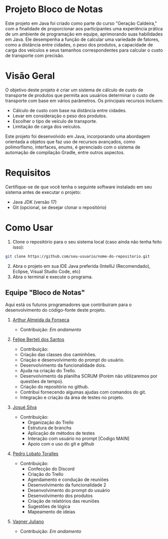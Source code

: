 # Projeto Bloco de Notas
Este projeto em Java foi criado como parte do curso "Geração Caldeira," com a finalidade de proporcionar aos participantes uma experiência prática de um ambiente de programação em equipe, aprimorando suas habilidades em Java. Ele desempenha a função de calcular uma variedade de fatores, como a distância entre cidades, o peso dos produtos, a capacidade de carga dos veículos e seus tamanhos correspondentes para calcular o custo de transporte com precisão.

# Visão Geral
O objetivo deste projeto é criar um sistema de cálculo de custo de transporte de produtos que permita aos usuários determinar o custo de transporte com base em vários parâmetros. Os principais recursos incluem:

* Cálculo de custo com base na distância entre cidades.
* Levar em consideração o peso dos produtos.
* Escolher o tipo de veículo de transporte.
* Limitação de carga dos veículos.

Este projeto foi desenvolvido em Java, incorporando uma abordagem orientada a objetos que faz uso de recursos avançados, como polimorfismo, interfaces, enums, é gerenciado com o sistema de automação de compilação Gradle, entre outros aspectos.

# Requisitos
Certifique-se de que você tenha o seguinte software instalado em seu sistema antes de executar o projeto:

* Java JDK (versão 17)
* Git (opcional, se desejar clonar o repositório)

# Como Usar
1. Clone o repositório para o seu sistema local (caso ainda não tenha feito isso):
```bash
git clone https://github.com/seu-usuario/nome-do-repositorio.git
```
2.  Abra o projeto em sua IDE Java preferida (IntelliJ (Recomendado), Eclipse, Visual Studio Code, etc)
3.  Abra o terminal e execute o programa.

## Equipe "Bloco de Notas"
Aqui está os futuros programadores que contribuíram para o desenvolvimento do código-fonte deste projeto.

1. [Arthur Almeida da Fonseca](https://github.com/Vaniteux2006)
   * Contribuição: *Em andamento* 

2. [Felipe Berteli dos Santos](https://github.com/FBerteli)
   * Contribuição:
    - Criação das classes dos caminhões.
    - Criação e desenvolvimento do prompt do usuário.
    - Desenvolvimento da funcionalidade dois.
    - Ajuda na criação do Trello.
    - Desenvolvimento da planilha SCRUM (Porém não utilizaremos por questões de tempo).
    - Criação do repositório no github.
    - Contribui fornecendo algumas ajudas com comandos do git.
    - Integração e criação da área de testes no projeto.

3. [Josué Silva](https://github.com/josuedevgit)
   * Contribuição:
     - Organização do Trello
     - Estrutura de branchs
     - Aplicação de métodos de testes
     - Interação com usuário no prompt [Codigo MAIN]
     - Apoio com o uso do git e github

4. [Pedro Lobato Toralles](https://github.com/PedroLobatoToralles)
   * Contribuição:
     - Confecção do Discord
     - Criação do Trello
     - Agendamento e condução de reuniões
     - Desenvolvimento da funcionalidade 2
     - Desenvolvimento do prompt do usuário
     - Desenvolvimento dos produtos
     - Criação de relatórios das reuniões
     - Sugestões de lógica
     - Mapeamento de ideias

5. [Vagner Juliano](https://github.com/vaguinhu)
   * Contribuição: *Em andamento* 
